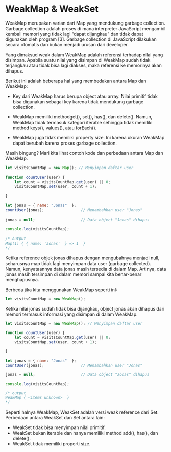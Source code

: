 # WeakMap & WeakSet

WeakMap merupakan varian dari Map yang mendukung garbage collection. Garbage collection adalah
proses di mana interpreter JavaScript mengambil kembali memori yang tidak lagi “dapat dijangkau”
dan tidak dapat digunakan oleh program [3]. Garbage collection di JavaScript dilakukan secara
otomatis dan bukan menjadi urusan dari developer.

Yang dimaksud weak dalam WeakMap adalah referensi terhadap nilai yang disimpan. Apabila suatu nilai
yang disimpan di WeakMap sudah tidak terjangkau atau tidak bisa lagi diakses, maka referensi ke
memorinya akan dihapus.

Berikut ini adalah beberapa hal yang membedakan antara Map dan WeakMap:

- Key dari WeakMap harus berupa object atau array. Nilai primitif tidak bisa digunakan sebagai key
karena tidak mendukung garbage collection.

- WeakMap memiliki methodget(), set(), has(), dan delete(). Namun, WeakMap tidak termasuk kategori
iterable sehingga tidak memiliki method keys(), values(), atau forEach().

- WeakMap juga tidak memiliki property size. Ini karena ukuran WeakMap dapat berubah karena proses
garbage collection.

Masih bingung? Mari kita lihat contoh kode dan perbedaan antara Map dan WeakMap.

```javascript
let visitsCountMap = new Map(); // Menyimpan daftar user
 
function countUser(user) {
    let count = visitsCountMap.get(user) || 0;
    visitsCountMap.set(user, count + 1);

}
 
let jonas = { name: "Jonas"  };
countUser(jonas);                // Menambahkan user "Jonas"
 
jonas = null;                    // Data object "Jonas" dihapus
 
console.log(visitsCountMap);
 
/* output
Map(1) { { name: 'Jonas'  } => 1  }
*/
```

Ketika reference objek jonas dihapus dengan mengubahnya menjadi null, seharusnya map tidak lagi
menyimpan data user (garbage collected). Namun, kenyataannya data jonas masih tersedia di dalam
Map. Artinya, data jonas masih tersimpan di dalam memori sampai kita benar-benar menghapusnya.

Berbeda jika kita menggunakan WeakMap seperti inI:

```javascript
let visitsCountMap = new WeakMap();
```

Ketika nilai jonas sudah tidak bisa dijangkau, object jonas akan dihapus dari memori termasuk
informasi yang disimpan di dalam WeakMap.

```javascript
let visitsCountMap = new WeakMap(); // Menyimpan daftar user

function countUser(user) {
    let count = visitsCountMap.get(user) || 0;
    visitsCountMap.set(user, count + 1);

}

let jonas = { name: "Jonas"  };
countUser(jonas);                // Menambahkan user "Jonas"

jonas = null;                    // Data object "Jonas" dihapus

console.log(visitsCountMap);

/* output
WeakMap { <items unknown>  }
*/
```

Seperti halnya WeakMap, WeakSet adalah versi weak reference dari Set. Perbedaan antara WeakSet dan
Set antara lain:

- WeakSet tidak bisa menyimpan nilai primitif.
- WeakSet bukan iterable dan hanya memiliki method add(), has(), dan delete().
- WeakSet tidak memiliki properti size.






